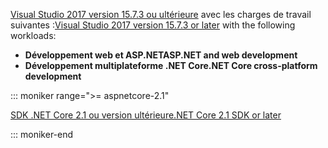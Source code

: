 <span data-ttu-id="933cd-101">[Visual Studio 2017 version 15.7.3 ou ultérieure](https://www.microsoft.com/net/download/windows) avec les charges de travail suivantes :</span><span class="sxs-lookup"><span data-stu-id="933cd-101">[Visual Studio 2017 version 15.7.3 or later](https://www.microsoft.com/net/download/windows) with the following workloads:</span></span>

* <span data-ttu-id="933cd-102">**Développement web et ASP.NET**</span><span class="sxs-lookup"><span data-stu-id="933cd-102">**ASP.NET and web development**</span></span>
* <span data-ttu-id="933cd-103">**Développement multiplateforme .NET Core**</span><span class="sxs-lookup"><span data-stu-id="933cd-103">**.NET Core cross-platform development**</span></span>

::: moniker range=">= aspnetcore-2.1"

[<span data-ttu-id="933cd-104">SDK .NET Core 2.1 ou version ultérieure</span><span class="sxs-lookup"><span data-stu-id="933cd-104">.NET Core 2.1 SDK or later</span></span>](https://www.microsoft.com/net/download/windows)

::: moniker-end
